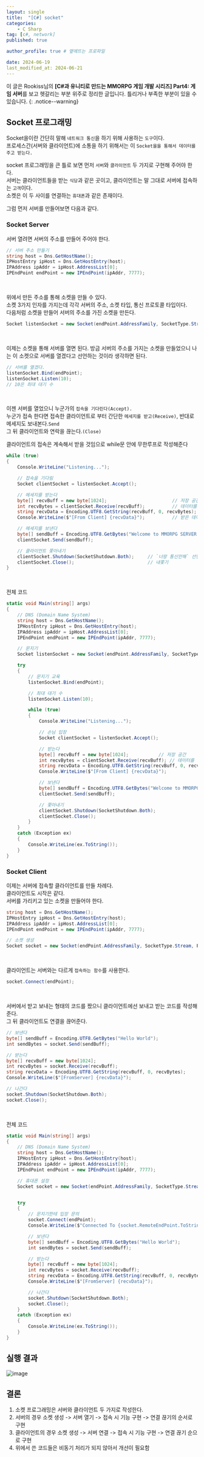 ```yaml
---
layout: single
title:  "[C#] socket"
categories: 
    - C Sharp
tag: [c#, network]
published: true

author_profile: true # 옆에뜨는 프로파일

date: 2024-06-19
last_modified_at: 2024-06-21
---
```

<!-- 
{: .notice--warning} // 알림 강조
{: .notice--success} // 초록색 강조
{: .notice--danger } // 초록색 강조
{: .notice--info}
{: .notice--primary}
{: .notice}

{: .H1-font}         // 제목 색
<span style="color:Skyblue"> 색 넣기 </span>
<br/> 한줄 내리기
 -->
이 글은 Rookiss님의  **[C#과 유니티로 만드는 MMORPG 게임 개발 시리즈] Part4: 게임 서버**를 보고 헷갈리는 부분 위주로 정리한 글입니다. 틀리거나 부족한 부분이 있을 수 있습니다.
{: .notice--warning}

## Socket 프로그래밍
Socket을이란 간단히 말해 `네트워크 통신`을 하기 위해 사용하는 `도구`이다. <br>
프로세스간(서버와 클라이언트)에 소통을 하기 위해서는 이 `Socket을을 통해서 데이터를 주고 받는다.`

socket 프로그래밍을 큰 틀로 보면 먼저 `서버`와 `클라이언트` 두 가지로 구현해 주어야 한다.<br>
서버는 클라이언트들을 받는 `식당`과 같은 곳이고, 클라이언트는 말 그대로 서버에 접속하는 `고객`이다.<br>
소켓은 이 두 사이를 연결하는 `휴대폰`과 같은 존재이다.

그럼 먼저 서버를 만들어보면 다음과 같다.
### Socket Server
서버 열려면 서버의 주소를 만들어 주어야 한다.<br>

```cs
// 서버 주소 만들기
string host = Dns.GetHostName();
IPHostEntry ipHost = Dns.GetHostEntry(host);
IPAddress ipAddr = ipHost.AddressList[0];
IPEndPoint endPoint = new IPEndPoint(ipAddr, 7777);
```

<br>

위에서 만든 주소를 통해 소켓을 만들 수 있다.<br>
소켓 3가지 인자를 가지는데 각각 서버의 주소, 소켓 타입, 통신 프로토콜 타입이다.<br>
다음처럼 소켓을 만들어 서버의 주소를 가진 소켓을 만든다.<br>

```cs
Socket listenSocket = new Socket(endPoint.AddressFamily, SocketType.Stream, ProtocolType.Tcp);
```

<br>


이제는 소켓을 통해 서버를 열면 된다. 방금 서버의 주소를 가지는 소켓을 만들었으니 나는 이 소켓으로 서버를 열겠다고 선언하는 것이라 생각하면 된다. 

```cs
// 서버를 열겠다.
listenSocket.Bind(endPoint);
listenSocket.Listen(10);  
// 10은 최대 대기 수      
```

<br>

이젠 서버를 열었으니 누군가의 `접속을 기다린다(Accept).`<br>
누군가 접속 한다면 접속한 클라이언트로 부터 간단한 `메세지를 받고(Receive)`, 반대로 메세지도 보내본다.`Send` <br>
그 뒤 클라이언트와 연락을 끊는다.`(Close)`<br>

클라이언트의 접속은 계속해서 받을 것임으로 while문 안에 무한루프로 작성해준다

```cs
while (true)
{
    Console.WriteLine("Listening...");

    // 접속을 기다림
    Socket clientSocket = listenSocket.Accept();

    // 메세지를 받는다
    byte[] recvBuff = new byte[1024];                        // 저장 공간
    int recvBytes = clientSocket.Receive(recvBuff);          // 데이터를 받음
    string recvData = Encoding.UTF8.GetString(recvBuff, 0, recvBytes); // 데이터를 인코딩
    Console.WriteLine($"[From Client] {recvData}");          // 받은 데이터 출력

    // 메세지를 보낸다
    byte[] sendBuff = Encoding.UTF8.GetBytes("Welcome to MMORPG SERVER !");
    clientSocket.Send(sendBuff);

    // 클라이언트 쫓아내기
    clientSocket.Shutdown(SocketShutdown.Both);     // `너랑 통신안해` 선언
    clientSocket.Close();                           // 내쫓기
}
```

<br>

전체 코드

```cs
static void Main(string[] args)
{
    // DNS (Domain Name System)
    string host = Dns.GetHostName();
    IPHostEntry ipHost = Dns.GetHostEntry(host);
    IPAddress ipAddr = ipHost.AddressList[0];
    IPEndPoint endPoint = new IPEndPoint(ipAddr, 7777);

    // 문지기
    Socket listenSocket = new Socket(endPoint.AddressFamily, SocketType.Stream, ProtocolType.Tcp);

    try
    {
        // 문지기 교육
        listenSocket.Bind(endPoint);

        // 최대 대기 수
        listenSocket.Listen(10);

        while (true)
        {
            Console.WriteLine("Listening...");

            // 손님 입장
            Socket clientSocket = listenSocket.Accept();

            // 받는다
            byte[] recvBuff = new byte[1024];           // 저장 공간
            int recvBytes = clientSocket.Receive(recvBuff); // 데이터를 받음
            string recvData = Encoding.UTF8.GetString(recvBuff, 0, recvBytes); // 데이터를 인코딩
            Console.WriteLine($"[From Client] {recvData}");

            // 보낸다
            byte[] sendBuff = Encoding.UTF8.GetBytes("Welcome to MMORPG SERVER !");
            clientSocket.Send(sendBuff);

            // 쫓아내기
            clientSocket.Shutdown(SocketShutdown.Both);
            clientSocket.Close();
        }
    }
    catch (Exception ex)
    {
        Console.WriteLine(ex.ToString());
    }
}
```


### Socket Client
이제는 서버에 접속할 클라이언트를 만들 차례다.<br>
클라이언트도 시작은 같다.<br>
서버를 가리키고 있는 소켓을 만들어야 한다.

```cs
string host = Dns.GetHostName();
IPHostEntry ipHost = Dns.GetHostEntry(host);
IPAddress ipAddr = ipHost.AddressList[0];
IPEndPoint endPoint = new IPEndPoint(ipAddr, 7777);

// 소켓 생성
Socket socket = new Socket(endPoint.AddressFamily, SocketType.Stream, ProtocolType.Tcp);
```

<br>

클라이언트는 서버와는 다르게 `접속하는 함수`를 사용한다.

```cs
socket.Connect(endPoint);
```

<br>

서버에서 받고 보내는 형태의 코드를 짰으니 클라이언트에선 보내고 받는 코드를 작성해준다.<br>
그 뒤 클라이언트도 연결을 끊어준다.
```cs
// 보낸다
byte[] sendBuff = Encoding.UTF8.GetBytes("Hello World");
int sendBytes = socket.Send(sendBuff);

// 받는다
byte[] recvBuff = new byte[1024];
int recvBytes = socket.Receive(recvBuff);
string recvData = Encoding.UTF8.GetString(recvBuff, 0, recvBytes);
Console.WriteLine($"[FromServer] {recvData}");

// 나간다
socket.Shutdown(SocketShutdown.Both);
socket.Close();
```


<br>


전체 코드

```cs
static void Main(string[] args)
{
    // DNS (Domain Name System)
    string host = Dns.GetHostName();
    IPHostEntry ipHost = Dns.GetHostEntry(host);
    IPAddress ipAddr = ipHost.AddressList[0];
    IPEndPoint endPoint = new IPEndPoint(ipAddr, 7777);

    // 휴대폰 설정
    Socket socket = new Socket(endPoint.AddressFamily, SocketType.Stream, ProtocolType.Tcp);


    try
    {
        // 문지기한테 입장 문의
        socket.Connect(endPoint);
        Console.WriteLine($"Connected To {socket.RemoteEndPoint.ToString()}");

        // 보낸다
        byte[] sendBuff = Encoding.UTF8.GetBytes("Hello World");
        int sendBytes = socket.Send(sendBuff);

        // 받는다
        byte[] recvBuff = new byte[1024];
        int recvBytes = socket.Receive(recvBuff);
        string recvData = Encoding.UTF8.GetString(recvBuff, 0, recvBytes);
        Console.WriteLine($"[FromServer] {recvData}");

        // 나간다
        socket.Shutdown(SocketShutdown.Both);
        socket.Close();
    }
    catch (Exception ex)
    {
        Console.WriteLine(ex.ToString());
    }   
}
```

## 실행 결과
![image](https://github.com/novicehog/comments/assets/131991619/c5cbb741-1c94-423e-8369-8911acd691eb)


## 결론
1. 소켓 프로그래밍은 서버와 클라이언트 두 가지로 작성한다.
2. 서버의 경우 소켓 생성 -> 서버 열기 -> 접속 시 기능 구현 -> 연결 끊기의 순서로 구현
3. 클라이언트의 경우 소켓 생성 -> 서버 연결 -> 접속 시 기능 구현 -> 연결 끊기 순으로 구현
4. 위에서 쓴 코드들은 비동기 처리가 되지 않아서 개선이 필요함